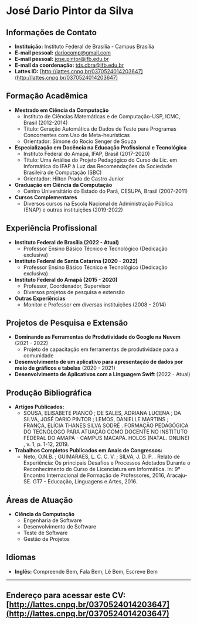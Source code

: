 # José Dario Pintor da Silva

## Informações de Contato
- **Instituição:** Instituto Federal de Brasília -  Campus Brasília
- **E-mail pessoal:** dariocomp@gmail.com
- **E-mail pessoal:** jose.pintor@ifb.edu.br
- **E-mail da coordenação:** tds.cbra@ifb.edu.br
- **Lattes ID:** [http://lattes.cnpq.br/0370524014203647](http://lattes.cnpq.br/0370524014203647)

## Formação Acadêmica
- **Mestrado em Ciência da Computação**
  - Instituto de Ciências Matemáticas e de Computação-USP, ICMC, Brasil (2012-2014)
  - Título: Geração Automática de Dados de Teste para Programas Concorrentes com Uso de Meta-heurísticas
  - Orientador: Simone do Rocio Senger de Souza
- **Especialização em Docência na Educação Profissional e Tecnológica**
  - Instituto Federal do Amapá, IFAP, Brasil (2017-2020)
  - Título: Uma Análise do Projeto Pedagógico do Curso de Lic. em Informática do IFAP à Luz das Recomendações da Sociedade Brasileira de Computação (SBC)
  - Orientador: Hilton Prado de Castro Junior
- **Graduação em Ciência da Computação**
  - Centro Universitário do Estado do Pará, CESUPA, Brasil (2007-2011)
- **Cursos Complementares**
  - Diversos cursos na Escola Nacional de Administração Pública (ENAP) e outras instituições (2019-2022)

## Experiência Profissional
- **Instituto Federal de Brasília (2022 - Atual)**
  - Professor Ensino Básico Técnico e Tecnológico (Dedicação exclusiva)
- **Instituto Federal de Santa Catarina (2020 - 2022)**
  - Professor Ensino Básico Técnico e Tecnológico (Dedicação exclusiva)
- **Instituto Federal do Amapá (2015 - 2020)**
  - Professor, Coordenador, Supervisor
  - Diversos projetos de pesquisa e extensão
- **Outras Experiências**
  - Monitor e Professor em diversas instituições (2008 - 2014)

## Projetos de Pesquisa e Extensão
- **Dominando as Ferramentas de Produtividade do Google na Nuvem** (2021 - 2022)
  - Projeto de capacitação em ferramentas de produtividade para a comunidade
- **Desenvolvimento de um aplicativo para apresentação de dados por meio de gráficos e tabelas** (2020 - 2021)
- **Desenvolvimento de Aplicativos com a Linguagem Swift** (2022 - Atual)

## Produção Bibliográfica
- **Artigos Publicados:**
  - SOUSA, ELISABETE PIANCÓ ; DE SALES, ADRIANA LUCENA ; DA SILVA, JOSÉ DARIO PINTOR ; LEMOS, DANIELLE MARTINS ; FRANÇA, ELÍCIA THANES SILVA SODRÉ . FORMAÇÃO PEDAGÓGICA DO TECNÓLOGO PARA ATUAÇÃO COMO DOCENTE NO INSTITUTO FEDERAL DO AMAPÁ - CAMPUS MACAPÁ. HOLOS (NATAL. ONLINE) , v. 1, p. 1-12, 2019.
- **Trabalhos Completos Publicados em Anais de Congressos:**
  - Neto, O.N.B. ; GUIMARAES, L. C. C. V. ; SILVA, J. D. P. . Relato de Experiência: Os principais Desafios e Processos Adotados Durante o Reconhecimento do Curso de Licenciatura em Informática. In: 9º Encontro Internacional de Formação de Professores, 2016, Aracaju-SE. GT7 - Educação, Linguagens e Artes, 2016.

## Áreas de Atuação
- **Ciência da Computação**
  - Engenharia de Software
  - Desenvolvimento de Software
  - Teste de Software
  - Gestão de Projetos

## Idiomas
- **Inglês:** Compreende Bem, Fala Bem, Lê Bem, Escreve Bem

---

**Endereço para acessar este CV:** [http://lattes.cnpq.br/0370524014203647](http://lattes.cnpq.br/0370524014203647)
---

